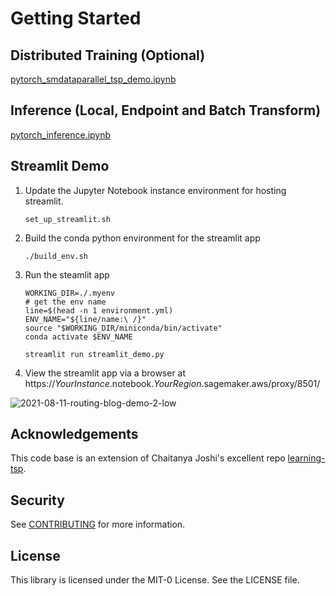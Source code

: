# Getting Started

## Distributed Training (Optional)

[pytorch_smdataparallel_tsp_demo.ipynb](pytorch_smdataparallel_tsp_demo.ipynb)

## Inference (Local, Endpoint and Batch Transform)

[pytorch_inference.ipynb](pytorch_inference.ipynb)

## Streamlit Demo

1. Update the Jupyter Notebook instance environment for hosting streamlit.

    `set_up_streamlit.sh`
    
2. Build the conda python environment for the streamlit app

    `./build_env.sh`

3. Run the steamlit app

    ```
    WORKING_DIR=./.myenv
    # get the env name
    line=$(head -n 1 environment.yml)
    ENV_NAME="${line/name:\ /}"
    source "$WORKING_DIR/miniconda/bin/activate"
    conda activate $ENV_NAME
    
    streamlit run streamlit_demo.py
    ```

4. View the streamlit app via a browser at https://$YourInstance$.notebook.$YourRegion$.sagemaker.aws/proxy/8501/

![2021-08-11-routing-blog-demo-2-low](https://user-images.githubusercontent.com/6405428/131402564-3dd1ac21-4566-42c8-9b20-3e218b92b333.gif)


## Acknowledgements

This code base is an extension of Chaitanya Joshi's excellent repo [learning-tsp](https://github.com/chaitjo/learning-tsp).

## Security

See [CONTRIBUTING](CONTRIBUTING.md#security-issue-notifications) for more information.

## License

This library is licensed under the MIT-0 License. See the LICENSE file.
